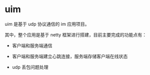 # uim
uim 是基于 udp 协议通信的 im 应用项目。

其中，整个应用是基于 netty 框架进行搭建，目前主要完成的功能点有：

- 客户端和服务端通信
  
- 客户端和服务端建立心跳连接，服务端存储客户端在线状态

- udp 丢包问题处理



